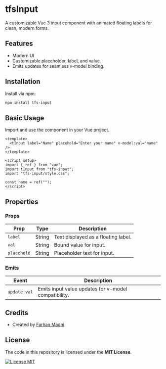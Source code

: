 # tfsInput

A customizable Vue 3 input component with animated floating labels for clean, modern forms.

## Features

- Modern UI
- Customizable placeholder, label, and value.
- Emits updates for seamless v-model binding.

## Installation

Install via npm:

```bash
npm install tfs-input
```

## Basic Usage

Import and use the component in your Vue project.

```vue
<template>
  <tInput label="Name" placehold="Enter your name" v-model:val="name" />
</template>

<script setup>
import { ref } from "vue";
import tInput from "tfs-input";
import "tfs-input/style.css";

const name = ref("");
</script>
```

## Properties

### Props

| **Prop**    | **Type** | **Description**                     |
| ----------- | -------- | ----------------------------------- |
| `label`     | String   | Text displayed as a floating label. |
| `val`       | String   | Bound value for input.              |
| `placehold` | String   | Placeholder text for input.         |

### Emits

| **Event**    | **Description**                                      |
| ------------ | ---------------------------------------------------- |
| `update:val` | Emits input value updates for v-model compatibility. |

## Credits

- Created by [Farhan Madni](https://github.com/MFM-347)

## License

The code in this repository is licensed under the **MIT License**.

[![License MIT](https://img.shields.io/badge/License-MIT-green.svg)](https://opensource.org/licenses/MIT)
